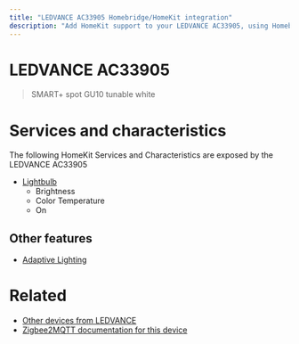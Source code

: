 ```yaml
---
title: "LEDVANCE AC33905 Homebridge/HomeKit integration"
description: "Add HomeKit support to your LEDVANCE AC33905, using Homebridge, Zigbee2MQTT and homebridge-z2m."
---
```

<!---
This file has been GENERATED using src/docgen/docgen.ts
DO NOT EDIT THIS FILE MANUALLY!
-->
# LEDVANCE AC33905
> SMART+ spot GU10 tunable white


# Services and characteristics
The following HomeKit Services and Characteristics are exposed by
the LEDVANCE AC33905

* [Lightbulb](../../light.md)
  * Brightness
  * Color Temperature
  * On

## Other features
* [Adaptive Lighting](../../light.md)

# Related
* [Other devices from LEDVANCE](../index.md#ledvance)
* [Zigbee2MQTT documentation for this device](https://www.zigbee2mqtt.io/devices/AC33905.html)